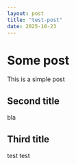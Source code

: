 ```yaml
---
layout: post
title: "test-post"
date: 2025-10-23
---
```

# Some post
This is a simple post
## Second title
bla
## Third title
test
test
